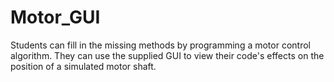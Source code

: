 # Motor_GUI
Students can fill in the missing methods by programming a motor control algorithm. They can use the supplied GUI to view their code's effects on the position of a simulated motor shaft.
